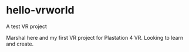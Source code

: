 # hello-vrworld
A test VR project

Marshal here and my first VR project for Plastation 4 VR.
Looking to learn and create.
